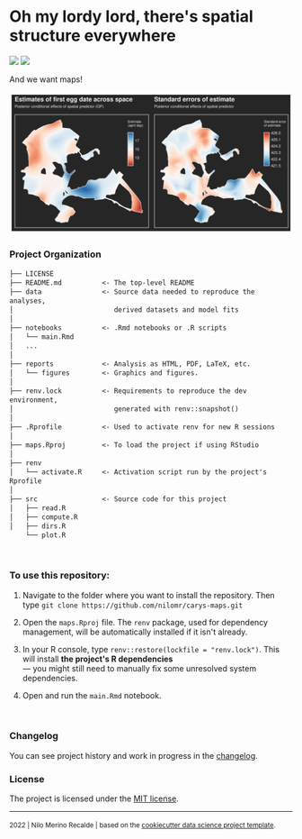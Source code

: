 
# Oh my lordy lord, there's spatial structure everywhere
![](https://img.shields.io/badge/-R_Markdown-blue?style=flat&labelColor=white&logo=RStudio&logoColor=blue)
![](https://img.shields.io/badge/license-MIT-green)


And we want maps!

![](/reports/figures/laydate_estimate_se.png)


### Project Organization


    ├── LICENSE
    ├── README.md          <- The top-level README
    ├── data               <- Source data needed to reproduce the analyses,
    │                         derived datasets and model fits
    │
    ├── notebooks          <- .Rmd notebooks or .R scripts
    │   └── main.Rmd
    │   ...
    │                                 
    ├── reports            <- Analysis as HTML, PDF, LaTeX, etc.
    │   └── figures        <- Graphics and figures.
    │
    ├── renv.lock          <- Requirements to reproduce the dev environment,
    │                         generated with renv::snapshot()
    │
    ├── .Rprofile          <- Used to activate renv for new R sessions
    │
    ├── maps.Rproj         <- To load the project if using RStudio
    │
    ├── renv         
    │   └── activate.R     <- Activation script run by the project's Rprofile
    │
    ├── src                <- Source code for this project
    │   ├── read.R 
    │   ├── compute.R
    │   ├── dirs.R
        └── plot.R



<br>

### To use this repository:

1. Navigate to the folder where you want to install the repository. Then type
   `git clone https://github.com/nilomr/carys-maps.git`

2. Open the `maps.Rproj` file. The `renv` package, used for
   dependency management, will be automatically installed if it isn't already.

3. In your R console, type `renv::restore(lockfile = "renv.lock")`. This will
   install **the project's R dependencies**\
— you might still need to manually fix some unresolved system dependencies.

1. Open and run the `main.Rmd` notebook.

<br>

### Changelog
You can see project history and work in progress in the [changelog](./docs/CHANGELOG.md).
### License
The project is licensed under the [MIT license](./LICENSE).

--------

<p><small>2022 | Nilo Merino Recalde | based on the <a target="_blank" href="https://drivendata.github.io/cookiecutter-data-science/">cookiecutter data science project template</a>.</small></p>
